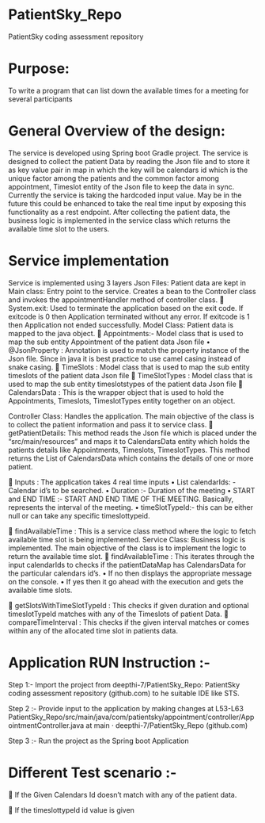 # PatientSky_Repo
PatientSky coding assessment repository

# Purpose: 
To write a program that can list down the available times for a meeting for several participants

# General Overview of the design: 
The service is developed using Spring boot Gradle project. The service is designed to collect the patient Data by reading the Json file and to store it as key value pair in map in which the key will be calendars id which is the unique factor among the patients and the common factor among appointment, Timeslot entity of the Json file to keep the data in sync.
Currently the service is taking the hardcoded input value. May be in the future this could be enhanced to take the real time input by exposing this functionality as a rest endpoint.
After collecting the patient data, the business logic is implemented in the service class which returns the available time slot to the users.

# Service implementation
Service is implemented using 3 layers
Json Files: Patient data are kept in 
Main class: Entry point to the service.  Creates a bean to the Controller class and invokes the appointmentHandler method of controller class.
	System.exit: Used to terminate the application based on the exit code. 
                        If exitcode is 0 then Application terminated without any error.
                        If exitcode is 1 then Application not ended successfully.
Model Class: Patient data is mapped to the java object.
	Appointments:-  Model class that is used to map the sub entity Appointment of the patient data Json file
•	@JsonProperty : Annotation is used to match the property instance of the Json file. Since in java it is best practice to use camel casing instead of snake casing.
	TimeSlots : Model class that is used to map the sub entity timeslots of the patient data Json file
	TimeSlotTypes : Model class that is used to map the sub entity timeslotstypes of the patient data Json file
	CalendarsData : This is the wrapper object that is used to hold the Appointments, Timeslots, TimeslotTypes entity together on an object.



Controller Class: Handles the application. The main objective of the class is to collect the patient information and pass it to service class.
	getPatientDetails: This method reads the Json file which is placed under the “src/main/resources” and maps it to CalendarsData entity which holds the patients details like Appointments, Timeslots, TimeslotTypes. This method returns the List of CalendarsData which contains the details of one or more patient.

	Inputs :  The application takes 4 real time inputs 
•	List<UUID> calendarIds: - Calendar id’s to be searched.
•	Duration :- Duration of the meeting
•	START and END TIME :- START AND END TIME OF THE MEETING. Basically, represents the interval of the meeting.
•	timeSlotTypeId:- this can be either null or can take any specific timeslottypeid. 

	findAvailableTime : This is a service class method where the logic to fetch available time slot is being implemented.
Service Class: Business logic is implemented. The main objective of the class is to implement the logic to return the available time slot.
	findAvailableTime :  This iterates through the input calendarIds to checks if the patientDataMap has CalendarsData for the particular calendars id’s. 
•	If no then displays the appropriate message on the console.
•	If yes then it go ahead with the execution and gets the available time slots.

	getSlotsWithTimeSlotTypeId : This checks if given duration and optional timeslotTypeId matches with any of the Timeslots of patient Data.
	compareTimeInterval : This checks if the given interval matches or comes within any of the allocated time slot in patients data.

# Application RUN Instruction :- 
Step 1:- Import the project from deepthi-7/PatientSky_Repo: PatientSky coding assessment repository (github.com) to he suitable IDE like STS.








Step 2 :- Provide input to the application by making changes at L53-L63
PatientSky_Repo/src/main/java/com/patientsky/appointment/controller/AppointmentController.java at main · deepthi-7/PatientSky_Repo (github.com) 
 

Step 3 :- Run the project as the Spring boot Application
 

# Different Test scenario :- 
	If the Given Calendars Id doesn’t match with any of the patient data.
 
	If the timeslottypeId  id value is given 
 
 






